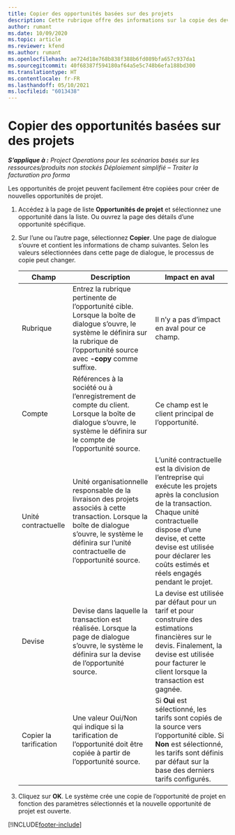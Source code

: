 ```yaml
---
title: Copier des opportunités basées sur des projets
description: Cette rubrique offre des informations sur la copie des devis selon les opportunités dans Project Operations.
author: rumant
ms.date: 10/09/2020
ms.topic: article
ms.reviewer: kfend
ms.author: rumant
ms.openlocfilehash: ae724d18e768b838f388b6fd089bfa657c937da1
ms.sourcegitcommit: 40f68387f594180af64a5e5c748b6efa188bd300
ms.translationtype: HT
ms.contentlocale: fr-FR
ms.lasthandoff: 05/10/2021
ms.locfileid: "6013438"
---
```

# <a name="copy-project-based-opportunities"></a>Copier des opportunités basées sur des projets

_**S’applique à :** Project Operations pour les scénarios basés sur les ressources/produits non stockés Déploiement simplifié – Traiter la facturation pro forma_


Les opportunités de projet peuvent facilement être copiées pour créer de nouvelles opportunités de projet. 

1. Accédez à la page de liste **Opportunités de projet** et sélectionnez une opportunité dans la liste. Ou ouvrez la page des détails d’une opportunité spécifique. 
2. Sur l’une ou l’autre page, sélectionnez **Copier**. Une page de dialogue s’ouvre et contient les informations de champ suivantes. Selon les valeurs sélectionnées dans cette page de dialogue, le processus de copie peut changer.

    | **Champ** | **Description** | **Impact en aval** |
    | --- | --- | --- |
    | Rubrique | Entrez la rubrique pertinente de l’opportunité cible. Lorsque la boîte de dialogue s’ouvre, le système le définira sur la rubrique de l’opportunité source avec **-copy** comme suffixe. | Il n’y a pas d’impact en aval pour ce champ. |
    | Compte | Références à la société ou à l’enregistrement de compte du client. Lorsque la boîte de dialogue s’ouvre, le système le définira sur le compte de l’opportunité source. | Ce champ est le client principal de l’opportunité. |
    | Unité contractuelle | Unité organisationnelle responsable de la livraison des projets associés à cette transaction. Lorsque la boîte de dialogue s’ouvre, le système le définira sur l’unité contractuelle de l’opportunité source. | L’unité contractuelle est la division de l’entreprise qui exécute les projets après la conclusion de la transaction. Chaque unité contractuelle dispose d’une devise, et cette devise est utilisée pour déclarer les coûts estimés et réels engagés pendant le projet. |
    | Devise | Devise dans laquelle la transaction est réalisée. Lorsque la page de dialogue s’ouvre, le système le définira sur la devise de l’opportunité source. | La devise est utilisée par défaut pour un tarif et pour construire des estimations financières sur le devis. Finalement, la devise est utilisée pour facturer le client lorsque la transaction est gagnée. |
    | Copier la tarification | Une valeur Oui/Non qui indique si la tarification de l’opportunité doit être copiée à partir de l’opportunité source. | Si **Oui** est sélectionné, les tarifs sont copiés de la source vers l’opportunité cible. Si **Non** est sélectionné, les tarifs sont définis par défaut sur la base des derniers tarifs configurés. |

3. Cliquez sur **OK**. Le système crée une copie de l’opportunité de projet en fonction des paramètres sélectionnés et la nouvelle opportunité de projet est ouverte.


[!INCLUDE[footer-include](../includes/footer-banner.md)]